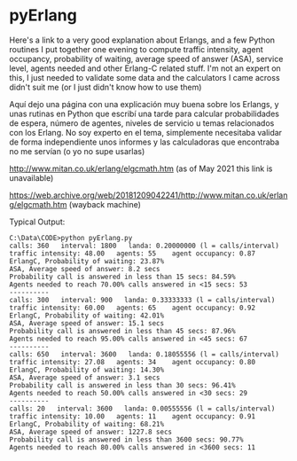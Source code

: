 pyErlang
========
Here's a link to a very good explanation about Erlangs, and a few Python routines I put together one evening to compute traffic intensity, agent occupancy, probability of waiting, average speed of answer (ASA), service level, agents needed and other Erlang-C related stuff. I'm not an expert on this, I just needed to validate some data and the calculators I came across didn't suit me (or I just didn't know how to use them)

Aquí dejo una página con una explicación muy buena sobre los Erlangs, y unas rutinas en Python que escribí una tarde para calcular probabilidades de espera, número de agentes, niveles de servicio u temas relacionados con los Erlang. No soy experto en el tema, simplemente necesitaba validar de forma independiente unos informes y las calculadoras que encontraba no me servían (o yo no supe usarlas) 

http://www.mitan.co.uk/erlang/elgcmath.htm (as of May 2021 this link is unavailable)

https://web.archive.org/web/20181209042241/http://www.mitan.co.uk/erlang/elgcmath.htm (wayback machine)


Typical Output:

```
C:\Data\CODE>python pyErlang.py
calls: 360   interval: 1800   landa: 0.20000000 (l = calls/interval)
traffic intensity: 48.00   agents: 55    agent occupancy: 0.87
ErlangC, Probability of waiting: 23.87%
ASA, Average speed of answer: 8.2 secs
Probability call is answered in less than 15 secs: 84.59%
Agents needed to reach 70.00% calls answered in <15 secs: 53
----------
calls: 300   interval: 900   landa: 0.33333333 (l = calls/interval)
traffic intensity: 60.00   agents: 65    agent occupancy: 0.92
ErlangC, Probability of waiting: 42.01%
ASA, Average speed of answer: 15.1 secs
Probability call is answered in less than 45 secs: 87.96%
Agents needed to reach 95.00% calls answered in <45 secs: 67
----------
calls: 650   interval: 3600   landa: 0.18055556 (l = calls/interval)
traffic intensity: 27.08   agents: 34    agent occupancy: 0.80
ErlangC, Probability of waiting: 14.30%
ASA, Average speed of answer: 3.1 secs
Probability call is answered in less than 30 secs: 96.41%
Agents needed to reach 50.00% calls answered in <30 secs: 29
----------
calls: 20   interval: 3600   landa: 0.00555556 (l = calls/interval)
traffic intensity: 10.00   agents: 11    agent occupancy: 0.91
ErlangC, Probability of waiting: 68.21%
ASA, Average speed of answer: 1227.8 secs
Probability call is answered in less than 3600 secs: 90.77%
Agents needed to reach 80.00% calls answered in <3600 secs: 11
```
